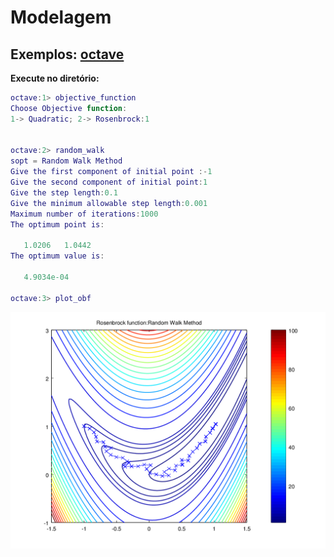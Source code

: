 Modelagem
=========

Exemplos: [octave](octave)
--------------------------

**Execute no diretório:**
```matlab
octave:1> objective_function
Choose Objective function:
1-> Quadratic; 2-> Rosenbrock:1


octave:2> random_walk
sopt = Random Walk Method
Give the first component of initial point :-1
Give the second component of initial point:1
Give the step length:0.1
Give the minimum allowable step length:0.001
Maximum number of iterations:1000
The optimum point is:

   1.0206   1.0442
The optimum value is:

   4.9034e-04

octave:3> plot_obf
```

![Otimização: Função Rosenbrock via Caminho Aleatório](../figures/optimization.png)
